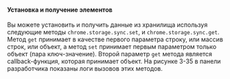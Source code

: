 #### Установка и получение элементов

Вы можете установить и получить данные из хранилища используя следующие методы `chrome.storage.sync.set`, и `chrome.storage.sync.get`. Метод `get` принимает в качестве первого параметра строку, или массив строк, или объект, а метод `set` принимает первым параметром только объект \(пара ключ-значение\). Второй параметр `get` метода является callback-функция, которая принимает объект. На рисунке 3-35 в панели разработчика показаны логи вызовов этих методов.



